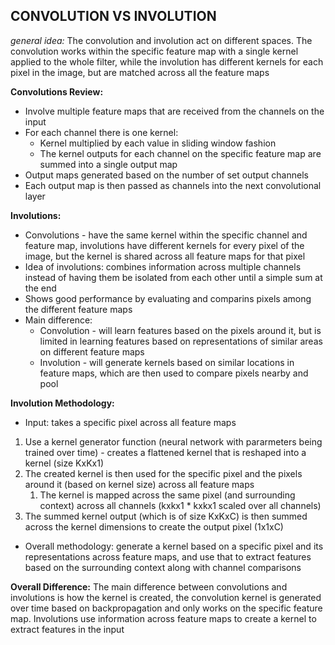## CONVOLUTION VS INVOLUTION

_general idea:_ The convolution and involution act on different spaces. The convolution works within the specific feature map with a single kernel applied to the whole filter, while the involution has different kernels for each pixel in the image, but are matched across all the feature maps

**Convolutions Review:**
 * Involve multiple feature maps that are received from the channels on the input
 * For each channel there is one kernel:
   * Kernel multiplied by each value in sliding window fashion
   * The kernel outputs for each channel on the specific feature map are summed into a single output map
 * Output maps generated based on the number of set output channels
 * Each output map is then passed as channels into the next convolutional layer


**Involutions:**
 * Convolutions - have the same kernel within the specific channel and feature map, involutions have different kernels for every pixel of the image, but the kernel is shared across all feature maps for that pixel
 * Idea of involutions: combines information across multiple channels instead of having them be isolated from each other until a simple sum at the end
 * Shows good performance by evaluating and comparins pixels among the different feature maps
 * Main difference:
   * Convolution - will learn features based on the pixels around it, but is limited in learning features based on representations of similar areas on different feature maps
   * Involution - will generate kernels based on similar locations in feature maps, which are then used to compare pixels nearby and pool

**Involution Methodology:**
 * Input: takes a specific pixel across all feature maps

1. Use a kernel generator function (neural network with pararmeters being trained over time) - creates a flattened kernel that is reshaped into a kernel (size KxKx1)
2. The created kernel is then used for the specific pixel and the pixels around it (based on kernel size) across all feature maps
   1. The kernel is mapped across the same pixel (and surrounding context) across all channels (kxkx1 * kxkx1 scaled over all channels)
3. The summed kernel output (which is of size KxKxC) is then summed across the kernel dimensions to create the output pixel (1x1xC)

 * Overall methodology: generate a kernel based on a specific pixel and its representations across feature maps, and use that to extract features based on the surrounding context along with channel comparisons

**Overall Difference:** The main difference between convolutions and involutions is how the kernel is created, the convolution kernel is generated over time based on backpropagation and only works on the specific feature map. Involutions use information across feature maps to create a kernel to extract features in the input